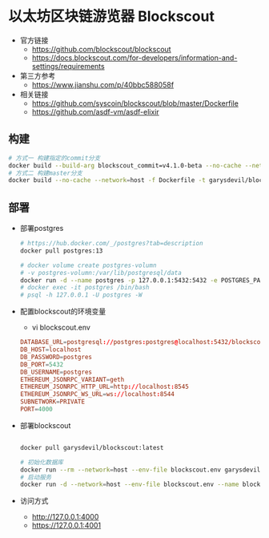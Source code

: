# 以太坊区块链游览器 Blockscout

- 官方链接
    - https://github.com/blockscout/blockscout
    - https://docs.blockscout.com/for-developers/information-and-settings/requirements
- 第三方参考
    - https://www.jianshu.com/p/40bbc588058f
- 相关链接
    - https://github.com/syscoin/blockscout/blob/master/Dockerfile
    - https://github.com/asdf-vm/asdf-elixir

## 构建
```bash
# 方式一 构建指定的commit分支
docker build --build-arg blockscout_commit=v4.1.0-beta --no-cache --network=host -f Dockerfile -t garysdevil/blockscout:v4.1.0-beta .
# 方式二 构建master分支
docker build --no-cache --network=host -f Dockerfile -t garysdevil/blockscout:latest .
```

## 部署
- 部署postgres
    ```bash
    # https://hub.docker.com/_/postgres?tab=description
    docker pull postgres:13

    # docker volume create postgres-volumn
    # -v postgres-volumn:/var/lib/postgresql/data
    docker run -d --name postgres -p 127.0.0.1:5432:5432 -e POSTGRES_PASSWORD=postgres postgres:13
    # docker exec -it postgres /bin/bash
    # psql -h 127.0.0.1 -U postgres -W
    ```

- 配置blockscout的环境变量
    - vi blockscout.env
    ```conf
    DATABASE_URL=postgresql://postgres:postgres@localhost:5432/blockscout
    DB_HOST=localhost
    DB_PASSWORD=postgres
    DB_PORT=5432
    DB_USERNAME=postgres
    ETHEREUM_JSONRPC_VARIANT=geth
    ETHEREUM_JSONRPC_HTTP_URL=http://localhost:8545
    ETHEREUM_JSONRPC_WS_URL=ws://localhost:8544
    SUBNETWORK=PRIVATE
    PORT=4000
    ```

- 部署blockscout
    ```bash

    docker pull garysdevil/blockscout:latest

    # 初始化数据库
    docker run --rm --network=host --env-file blockscout.env garysdevil/blockscout:latest mix do ecto.drop, ecto.create, ecto.migrate
    # 启动服务
    docker run -d --network=host --env-file blockscout.env --name blockscout garysdevil/blockscout:latest
    ```
- 访问方式
    - http://127.0.0.1:4000
    - https://127.0.0.1:4001
